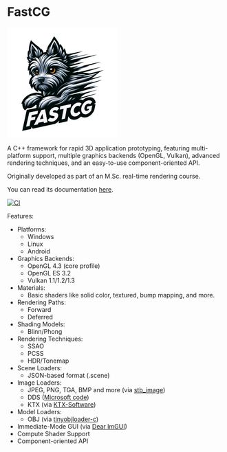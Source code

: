# FastCG

<img src="https://github.com/pboechat/FastCG/blob/master/resources/logo.png" alt="FastCG" height="256px"></img>

A C++ framework for rapid 3D application prototyping, featuring multi-platform support, multiple graphics backends (OpenGL, Vulkan), advanced rendering techniques, and an easy-to-use component-oriented API.

Originally developed as part of an M.Sc. real-time rendering course.

You can read its documentation [here](docs/).

[![CI](https://github.com/pboechat/FastCG/actions/workflows/ci-pipeline.yml/badge.svg?branch=main)](https://github.com/pboechat/FastCG/actions/workflows/ci-pipeline.yml)

Features:

- Platforms:
    - Windows
    - Linux
    - Android
- Graphics Backends:
    - OpenGL 4.3 (core profile)
    - OpenGL ES 3.2
    - Vulkan 1.1/1.2/1.3
- Materials:
    - Basic shaders like solid color, textured, bump mapping, and more.
- Rendering Paths:
    - Forward
    - Deferred
- Shading Models:
    - Blinn/Phong
- Rendering Techniques:
    - SSAO
    - PCSS
    - HDR/Tonemap
- Scene Loaders:
    - JSON-based format (.scene)
- Image Loaders:
    - JPEG, PNG, TGA, BMP and more (via [stb_image](https://github.com/nothings/stb/blob/master/stb_image.h))
    - DDS ([Microsoft code](https://learn.microsoft.com/en-us/windows/uwp/gaming/complete-code-for-ddstextureloader))
    - KTX (via [KTX-Software](https://github.com/KhronosGroup/KTX-Software))
- Model Loaders:
    - OBJ (via [tinyobjloader-c](https://github.com/syoyo/tinyobjloader-c))
- Immediate-Mode GUI (via [Dear ImGUI](https://github.com/ocornut/imgui))
- Compute Shader Support
- Component-oriented API
